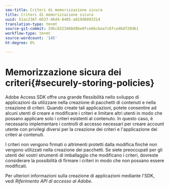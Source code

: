 ```yaml
---
seo-title: Criteri di memorizzazione sicura
title: Criteri di memorizzazione sicura
uuid: b1ac236f-6637-46d4-8405-a819d6093314
translation-type: tm+mt
source-git-commit: 29bc8323460d9be0fce66cbea7c6fce46df20d61
workflow-type: tm+mt
source-wordcount: '145'
ht-degree: 0%

---
```



# Memorizzazione sicura dei criteri{#securely-storing-policies}

 Adobe Access SDK offre una grande flessibilità nello sviluppo di applicazioni da utilizzare nella creazione di pacchetti di contenuti e nella creazione di criteri. Quando create tali applicazioni, potete consentire ad alcuni utenti di creare e modificare i criteri e limitare altri utenti in modo che possano applicare solo i criteri esistenti al contenuto. In questo caso, è necessario implementare i controlli di accesso necessari per creare account utente con privilegi diversi per la creazione dei criteri e l&#39;applicazione dei criteri ai contenuti.

I criteri non vengono firmati o altrimenti protetti dalla modifica finché non vengono utilizzati nella creazione dei pacchetti. Se siete preoccupati per gli utenti dei vostri strumenti di imballaggio che modificano i criteri, dovreste considerare la possibilità di firmare i criteri in modo che non possano essere modificati.

Per ulteriori informazioni sulla creazione di applicazioni mediante l&#39;SDK, vedi *Riferimento API di accesso al Adobe*.
